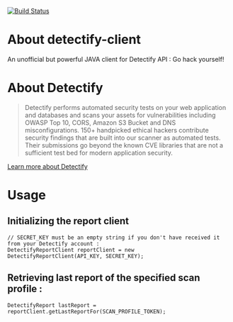 [![Build Status](https://travis-ci.com/isontheline/detectify-client.svg?branch=master)](https://travis-ci.com/isontheline/detectify-client)

# About detectify-client
An unofficial but powerful JAVA client for Detectify API : Go hack yourself!

# About Detectify
> Detectify performs automated security tests on your web application and databases and scans your assets for vulnerabilities including OWASP Top 10, CORS, Amazon S3 Bucket and DNS misconfigurations. 150+ handpicked ethical hackers contribute security findings that are built into our scanner as automated tests. Their submissions go beyond the known CVE libraries that are not a sufficient test bed for modern application security.

[Learn more about Detectify](https://detectify.com)

# Usage
## Initializing the report client
```
// SECRET_KEY must be an empty string if you don't have received it from your Detectify account :
DetectifyReportClient reportClient = new DetectifyReportClient(API_KEY, SECRET_KEY);
```

## Retrieving last report of the specified scan profile :
```		
DetectifyReport lastReport = reportClient.getLastReportFor(SCAN_PROFILE_TOKEN);
```